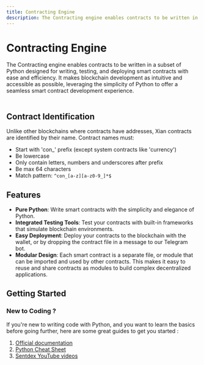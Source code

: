 ```yaml
---
title: Contracting Engine
description: The Contracting engine enables contracts to be written in a subset of Python designed for writing, testing, and deploying smart contracts with ease and efficiency. It makes blockchain development as intuitive and accessible as possible, leveraging the simplicity of Python to offer a seamless smart contract development experience.
---
```


# Contracting Engine
The Contracting engine enables contracts to be written in a subset of Python designed for writing, testing, and deploying smart contracts with ease and efficiency. It makes blockchain development as intuitive and accessible as possible, leveraging the simplicity of Python to offer a seamless smart contract development experience. <br/><br/>

## Contract Identification
Unlike other blockchains where contracts have addresses, Xian contracts are identified by their name. Contract names must:
- Start with 'con_' prefix (except system contracts like 'currency')
- Be lowercase 
- Only contain letters, numbers and underscores after prefix
- Be max 64 characters
- Match pattern: `^con_[a-z][a-z0-9_]*$`

## Features

- **Pure Python**: Write smart contracts with the simplicity and elegance of Python.
- **Integrated Testing Tools**: Test your contracts with built-in frameworks that simulate blockchain environments.
- **Easy Deployment**: Deploy your contracts to the blockchain with the wallet, or by dropping the contract file in a message to our Telegram bot.
- **Modular Design**: Each smart contract is a separate file, or module that can be imported and used by other contracts. This makes it easy to reuse and share contracts as modules to build complex decentralized applications.

## Getting Started

### New to Coding ?
If you're new to writing code with Python, and you want to learn the basics before going further, here are some great guides to get you started : 

1. [Official documentation](https://docs.python.org/3.11/)
2. [Python Cheat Sheet](https://www.pythoncheatsheet.org)
3. [Sentdex YouTube videos](https://www.youtube.com/user/sentdex)
